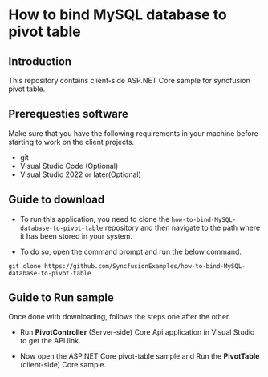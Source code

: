 # How to bind MySQL database to pivot table

## Introduction

This repository contains client-side ASP.NET Core sample for syncfusion pivot table.

## Prerequesties software

Make sure that you have the following requirements in your machine before starting to work on the client projects.

* git
* Visual Studio Code (Optional)
* Visual Studio 2022 or later(Optional)

## Guide to download 

* To run this application, you need to clone the `how-to-bind-MySQL-database-to-pivot-table` repository and then navigate to the path where it has been stored in your system.

* To do so, open the command prompt and run the below command.

```
git clone https://github.com/SyncfusionExamples/how-to-bind-MySQL-database-to-pivot-table

```
## Guide to Run sample

Once done with downloading, follows the steps one after the other.

* Run **PivotController** (Server-side) Core Api application in Visual Studio to get the API link.
 
* Now open the ASP.NET Core pivot-table sample and Run the **PivotTable** (client-side) Core sample.